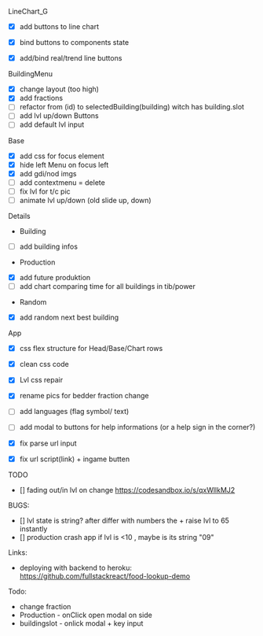 


LineChart_G
- [x] add buttons to line chart
- [x] bind buttons to components state
- [x] add/bind real/trend line buttons


BuildingMenu
- [x] change layout (too high)
- [x] add fractions
- [ ] refactor from (id) to selectedBuilding(building) witch has building.slot
- [ ] add lvl up/down Buttons
- [ ] add default lvl input

Base
- [x] add css for focus element
- [x] hide left Menu on focus left
- [x] add gdi/nod imgs
- [ ] add contextmenu = delete
- [ ] fix lvl for t/c pic
- [ ] animate lvl up/down (old slide up, down)

Details
- Building
- [ ] add building infos
- Production
- [x] add future produktion
- [ ] add chart comparing time for all buildings in tib/power
- Random
- [x] add random next best building 


App
- [x] css flex structure for Head/Base/Chart rows
- [x] clean css code
- [x] Lvl css repair
- [x] rename pics for bedder fraction change
- [ ] add languages (flag symbol/ text)
- [ ] add modal to buttons for help informations (or a help sign in the corner?)
- [x] fix parse url input
- [x] fix url script(link) + ingame butten


TODO
- [] fading out/in lvl on change https://codesandbox.io/s/qxWllkMJ2

BUGS: 
- [] lvl state is string? after differ with numbers the + raise lvl to 65 instantly
- [] production crash app if lvl is <10 , maybe is its string "09"


Links: 
- deploying with backend to heroku: https://github.com/fullstackreact/food-lookup-demo


Todo:
- change fraction
- Production - onClick open modal on side
- buildingslot - onlick modal + key input
